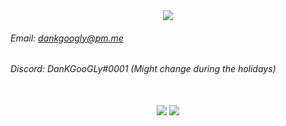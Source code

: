 <div align="center">
  <img src="https://svg-banners.vercel.app/api?type=typeWriter&text1=My%20balls%20are%20extremely%20itchy.&width=1500&height=500">
</div>

###### Email: [dankgoogly@pm.me](mailto:dankgoogly@pm.me)
###### Discord: DanKGooGLy#0001 (Might change during the holidays)

<br/>
<div align="center">
  <img src="https://github-readme-stats.vercel.app/api?username=DanKGooGLy&theme=dark">
  <img src="https://github-readme-stats.vercel.app/api/top-langs/?username=DanKGooGLy&theme=dark">
</div>
